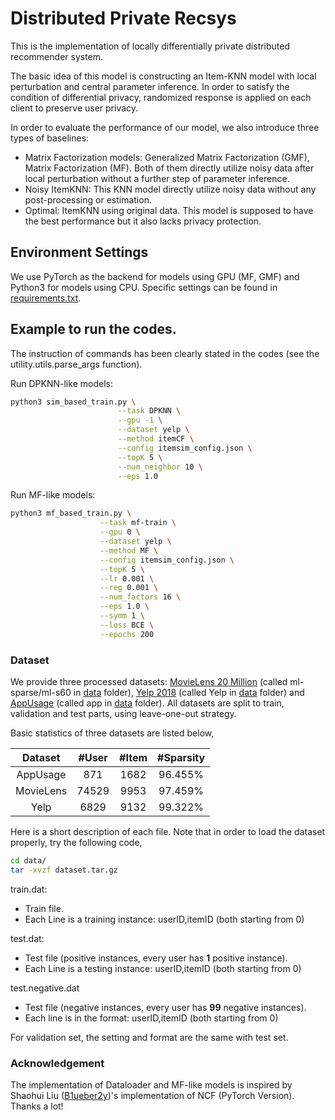 # Distributed Private Recsys

This is the implementation of locally differentially private distributed recommender system.

The basic idea of this model is constructing an Item-KNN model with local perturbation and central parameter inference. In order to satisfy the condition of differential privacy, randomized response is applied on each client to preserve user privacy.

In order to evaluate the performance of our model, we also introduce three types of baselines:

- Matrix Factorization models: Generalized Matrix Factorization (GMF), Matrix Factorization (MF). Both of them directly utilize noisy data after local perturbation without a further step of parameter inference. 
- Noisy ItemKNN: This KNN model directly utilize noisy data without any post-processing or estimation.
- Optimal: ItemKNN using original data. This model is supposed to have the best performance but it also lacks privacy protection. 

## Environment Settings
We use PyTorch as the backend for models using GPU (MF, GMF) and Python3 for models using CPU. Specific settings can be found in [requirements.txt](https://github.com/HenryNebula/Distributed_Private_Recsys/blob/master/requirements.txt).

## Example to run the codes.
The instruction of commands has been clearly stated in the codes (see the  utility.utils.parse_args function). 

Run DPKNN-like models:
```bash
python3 sim_based_train.py \
                        --task DPKNN \
                        --gpu -1 \
                        --dataset yelp \
                        --method itemCF \
                        --config itemsim_config.json \
                        --topK 5 \
                        --num_neighbor 10 \
                        --eps 1.0 
```

Run MF-like models:
```bash
python3 mf_based_train.py \
                    --task mf-train \
                    --gpu 0 \
                    --dataset yelp \
                    --method MF \
                    --config itemsim_config.json \
                    --topK 5 \
                    --lr 0.001 \
                    --reg 0.001 \
                    --num_factors 16 \
                    --eps 1.0 \
                    --symm 1 \
                    --loss BCE \
                    --epochs 200
```

### Dataset
We provide three processed datasets: [MovieLens 20 Million](http://files.grouplens.org/datasets/movielens/ml-20m.zip) (called ml-sparse/ml-s60 in 
[data](https://github.com/HenryNebula/Distributed_Private_Recsys/tree/master/data) folder), [Yelp 2018](https://www.yelp.com/dataset) (called Yelp in [data](https://github.com/HenryNebula/Distributed_Private_Recsys/tree/master/data) folder) and [AppUsage](http://www.shazhao.net/applens2019/) 
(called app in [data](https://github.com/HenryNebula/Distributed_Private_Recsys/tree/master/data) folder). All datasets are split to train, validation and test parts, using leave-one-out strategy.

Basic statistics of three datasets are listed below,

| Dataset | #User | #Item | #Sparsity |
| :-----: | :------: | :------: | :------: |
| AppUsage | 871 | 1682 |96.455%
| MovieLens | 74529 | 9953 | 97.459%
|Yelp | 6829| 9132| 99.322%|

Here is a short description of each file. Note that in order to load the dataset properly, try the following code,
```bash
cd data/
tar -xvzf dataset.tar.gz
```

train.dat: 
- Train file.
- Each Line is a training instance: userID,itemID (both starting from 0)

test.dat:
- Test file (positive instances, every user has **1** positive instance). 
- Each Line is a testing instance: userID,itemID (both starting from 0)

test.negative.dat
- Test file (negative instances, every user has **99** negative instances).
- Each line is in the format: userID,itemID (both starting from 0)

For validation set, the setting and format are the same with test set.

### Acknowledgement

The implementation of Dataloader and MF-like models is inspired by Shaohui Liu ([B1ueber2y](https://github.com/B1ueber2y))'s implementation of NCF (PyTorch Version). Thanks a lot!